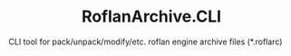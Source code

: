 # <div align="center">**RoflanArchive.CLI**</div>

CLI tool for pack/unpack/modify/etc. roflan engine archive files (\*.roflarc)
